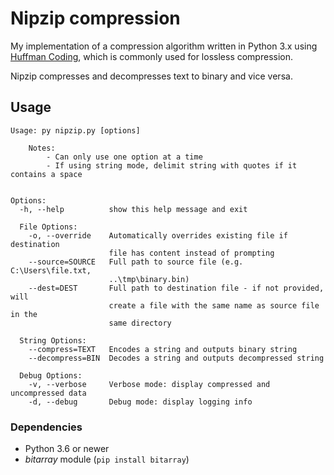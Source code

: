 # Nipzip compression

My implementation of a compression algorithm written in Python 3.x using [Huffman Coding](https://en.wikipedia.org/wiki/Huffman_coding), which is commonly used for lossless compression. 

Nipzip compresses and decompresses text to binary and vice versa.

## Usage
```
Usage: py nipzip.py [options]

    Notes:
        - Can only use one option at a time
        - If using string mode, delimit string with quotes if it contains a space


Options:
  -h, --help          show this help message and exit

  File Options:
    -o, --override    Automatically overrides existing file if destination
                      file has content instead of prompting
    --source=SOURCE   Full path to source file (e.g. C:\Users\file.txt,
                      ..\tmp\binary.bin)
    --dest=DEST       Full path to destination file - if not provided, will
                      create a file with the same name as source file in the
                      same directory

  String Options:
    --compress=TEXT   Encodes a string and outputs binary string
    --decompress=BIN  Decodes a string and outputs decompressed string

  Debug Options:
    -v, --verbose     Verbose mode: display compressed and uncompressed data
    -d, --debug       Debug mode: display logging info
```

### Dependencies
- Python 3.6 or newer
- _bitarray_ module (`pip install bitarray`)

